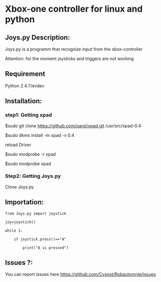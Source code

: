 # Xbox-one controller for linux and python

## Joys.py Description:
Joys.py is a programm that recognize input from the xbox-controller

Attention: for the moment joysticks and triggers are not working

## Requirement
Python 2.4.7/evdev

## Installation:
### step1: Getting xpad
$sudo git clone https://github.com/paroj/xpad.git /usr/src/xpad-0.4

$sudo dkms install -m xpad -v 0.4

reload Driver

$sudo modprobe -r xpad

$sudo modprobe  xpad

### Step2: Getting Joys.py
Clone Joys.py

## Importation:
    from Joys.py import joystick

    joy=joystick()
    
    while 1:

        if joystick.press()=="A"
        
            print("A is pressed")
## Issues ?:
You can report issues here https://github.com/Cysoot/Robautomnie/issues
